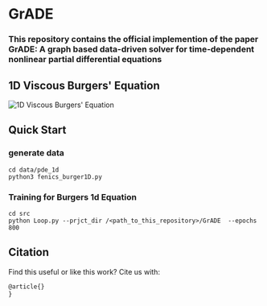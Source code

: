 # GrADE
### This repository contains the official implemention of the paper  GrADE: A graph based data-driven solver for time-dependent nonlinear partial differential equations
## 1D Viscous Burgers' Equation

![1D Viscous Burgers' Equation](../img/burger1d/burger_eq.png "1D Viscous Burgers' Equation")

## Quick Start

### generate data
```
cd data/pde_1d
python3 fenics_burger1D.py

```

### Training for Burgers 1d Equation

```
cd src
python Loop.py --prjct_dir /<path_to_this_repository>/GrADE  --epochs 800
```

## Citation
Find this useful or like this work? Cite us with:
```latex
@article{}
}
```
